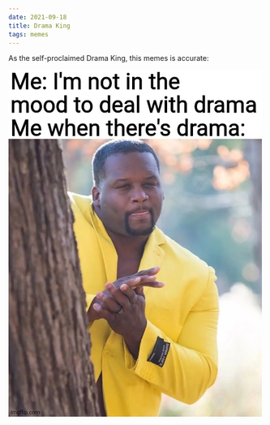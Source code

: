 ```yaml
---
date: 2021-09-18
title: Drama King
tags: memes
---
```


As the self-proclaimed Drama King, this memes is accurate:

![dramaking](https://raw.githubusercontent.com/muneer78/muneer78.github.io/master/images/drama.jpeg)




